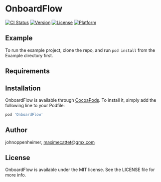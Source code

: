 # OnboardFlow

[![CI Status](https://img.shields.io/travis/johnoppenheimer/OnboardFlow.svg?style=flat)](https://travis-ci.org/johnoppenheimer/OnboardFlow)
[![Version](https://img.shields.io/cocoapods/v/OnboardFlow.svg?style=flat)](https://cocoapods.org/pods/OnboardFlow)
[![License](https://img.shields.io/cocoapods/l/OnboardFlow.svg?style=flat)](https://cocoapods.org/pods/OnboardFlow)
[![Platform](https://img.shields.io/cocoapods/p/OnboardFlow.svg?style=flat)](https://cocoapods.org/pods/OnboardFlow)

## Example

To run the example project, clone the repo, and run `pod install` from the Example directory first.

## Requirements

## Installation

OnboardFlow is available through [CocoaPods](https://cocoapods.org). To install
it, simply add the following line to your Podfile:

```ruby
pod 'OnboardFlow'
```

## Author

johnoppenheimer, maximecattet@gmx.com

## License

OnboardFlow is available under the MIT license. See the LICENSE file for more info.
